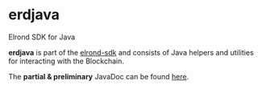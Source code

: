 # erdjava

Elrond SDK for Java

**erdjava** is part of the [elrond-sdk](https://github.com/ElrondNetwork/elrond-sdk) and consists of Java helpers and utilities for interacting with the Blockchain.



The **partial & preliminary** JavaDoc can be found [here](https://elrondnetwork.github.io/elrond-sdk-docs/erdjava).